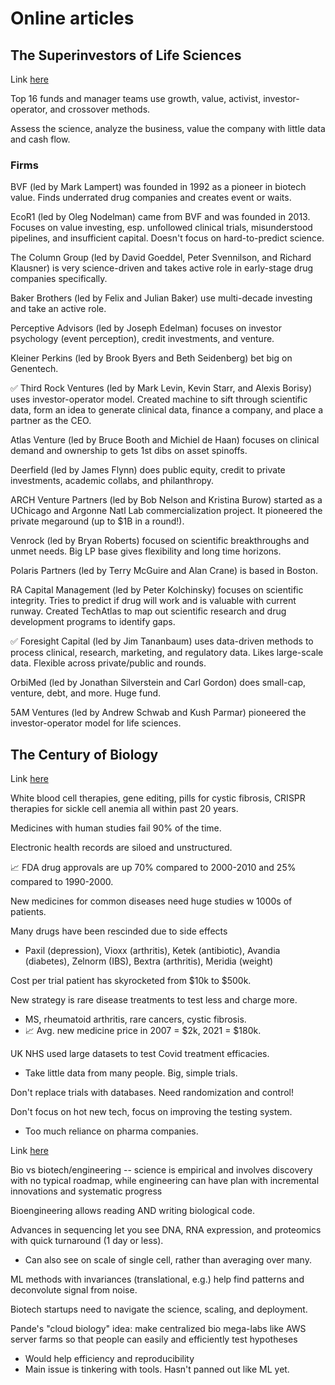 # Online articles

## The Superinvestors of Life Sciences

Link [here](https://axial.substack.com/p/the-superinvestors-of-life-sciences)

Top 16 funds and manager teams use growth, value, activist, 
investor-operator, and crossover methods.

Assess the science, analyze the business, value the company with 
little data and cash flow.

### Firms

BVF (led by Mark Lampert) was founded in 1992 as a pioneer in biotech 
value. Finds underrated drug companies and creates event or waits.

EcoR1 (led by Oleg Nodelman) came from BVF and was founded in 2013. 
Focuses on value investing, esp. unfollowed clinical trials, 
misunderstood pipelines, and insufficient capital. Doesn't focus on 
hard-to-predict science.

The Column Group (led by David Goeddel, Peter Svennilson, and 
Richard Klausner) is very science-driven and takes active role in 
early-stage drug companies specifically.

Baker Brothers (led by Felix and Julian Baker) use multi-decade 
investing and take an active role.

Perceptive Advisors (led by Joseph Edelman) focuses on investor 
psychology (event perception), credit investments, and venture.

Kleiner Perkins (led by Brook Byers and Beth Seidenberg) bet big on 
Genentech.

✅ Third Rock Ventures (led by Mark Levin, Kevin Starr, and Alexis 
Borisy) uses investor-operator model. Created machine to sift through 
scientific data, form an idea to generate clinical data, finance a 
company, and place a partner as the CEO.

Atlas Venture (led by Bruce Booth and Michiel de Haan) focuses on 
clinical demand and ownership to gets 1st dibs on asset spinoffs.

Deerfield (led by James Flynn) does public equity, credit to 
private investments, academic collabs, and philanthropy.

ARCH Venture Partners (led by Bob Nelson and Kristina Burow) started 
as a UChicago and Argonne Natl Lab commercialization project. It 
pioneered the private megaround (up to $1B in a round!).

Venrock (led by Bryan Roberts) focused on scientific breakthroughs and 
unmet needs. Big LP base gives flexibility and long time horizons.

Polaris Partners (led by Terry McGuire and Alan Crane) is based in 
Boston.

RA Capital Management (led by Peter Kolchinsky) focuses on scientific 
integrity. Tries to predict if drug will work and is valuable with 
current runway. Created TechAtlas to map out scientific research and 
drug development programs to identify gaps.

✅ Foresight Capital (led by Jim Tananbaum) uses data-driven methods 
to process clinical, research, marketing, and regulatory data. Likes 
large-scale data. Flexible across private/public and rounds.

OrbiMed (led by Jonathan Silverstein and Carl Gordon) does small-cap, 
venture, debt, and more. Huge fund.

5AM Ventures (led by Andrew Schwab and Kush Parmar) pioneered the 
investor-operator model for life sciences.

## The Century of Biology

Link [here](https://www.statnews.com/2022/11/03/why-were-not-prepared-for-next-wave-of-biotech-innovation/)

White blood cell therapies, gene editing, pills for cystic fibrosis, 
CRISPR therapies for sickle cell anemia all within past 20 years.

Medicines with human studies fail 90% of the time.

Electronic health records are siloed and unstructured.

📈 FDA drug approvals are up 70% compared to 2000-2010 and 25% compared to 
1990-2000.

New medicines for common diseases need huge studies w 1000s of patients.

Many drugs have been rescinded due to side effects
  * Paxil (depression), Vioxx (arthritis), Ketek (antibiotic), 
  Avandia (diabetes), Zelnorm (IBS), Bextra (arthritis), Meridia (weight)

Cost per trial patient has skyrocketed from $10k to $500k.

New strategy is rare disease treatments to test less and charge more.
  * MS, rheumatoid arthritis, rare cancers, cystic fibrosis.
  * 📈 Avg. new medicine price in 2007 = $2k, 2021 = $180k.

UK NHS used large datasets to test Covid treatment efficacies.
  * Take little data from many people. Big, simple trials.

Don't replace trials with databases. Need randomization and control!

Don't focus on hot new tech, focus on improving the testing system.
  * Too much reliance on pharma companies.

Link [here](https://a16z.com/2017/06/21/jorge-conde-bio-fund/)

Bio vs biotech/engineering -- science is empirical and involves discovery 
with no typical roadmap, while engineering can have plan with incremental 
innovations and systematic progress 

Bioengineering allows reading AND writing biological code.

Advances in sequencing let you see DNA, RNA expression, and proteomics 
with quick turnaround (1 day or less).
  * Can also see on scale of single cell, rather than averaging over many.

ML methods with invariances (translational, e.g.) help find patterns and 
deconvolute signal from noise.

Biotech startups need to navigate the science, scaling, and deployment.

Pande's "cloud biology" idea: make centralized bio mega-labs like AWS 
server farms so that people can easily and efficiently test hypotheses
  * Would help efficiency and reproducibility
  * Main issue is tinkering with tools. Hasn't panned out like ML yet.


